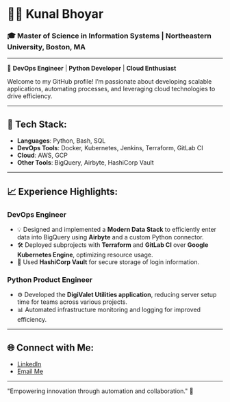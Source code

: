 # 👨‍💻 Kunal Bhoyar

### 🎓 Master of Science in Information Systems | Northeastern University, Boston, MA

---

🌟 **DevOps Engineer** | **Python Developer** | **Cloud Enthusiast**

Welcome to my GitHub profile! I’m passionate about developing scalable applications, automating processes, and leveraging cloud technologies to drive efficiency.

---

## 🔧 **Tech Stack**:
- **Languages**: Python, Bash, SQL
- **DevOps Tools**: Docker, Kubernetes, Jenkins, Terraform, GitLab CI
- **Cloud**: AWS, GCP
- **Other Tools**: BigQuery, Airbyte, HashiCorp Vault

---

## 📈 **Experience Highlights**:

### DevOps Engineer
- 💡 Designed and implemented a **Modern Data Stack** to efficiently enter data into BigQuery using **Airbyte** and a custom Python connector.
- 🛠️ Deployed subprojects with **Terraform** and **GitLab CI** over **Google Kubernetes Engine**, optimizing resource usage.
- 🔐 Used **HashiCorp Vault** for secure storage of login information.

### Python Product Engineer
- ⚙️ Developed the **DigiValet Utilities application**, reducing server setup time for teams across various projects.
- 📊 Automated infrastructure monitoring and logging for improved efficiency.

---

## 🌐 **Connect with Me**:

- [LinkedIn](https://www.linkedin.com/in/yourprofile) 
- [Email Me](mailto:youremail@example.com)

---

"Empowering innovation through automation and collaboration." 🚀
